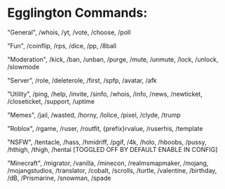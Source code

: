 # Egglington Commands:

"General", /whois, /yt, /vote, /choose, /poll

"Fun", /coinflip, /rps, /dice, /pp, /8ball

"Moderation", /kick, /ban, /unban, /purge, /mute, /unmute, /lock, /unlock, /slowmode

"Server", /role, /deleterole, /first, /spfp, /avatar, /afk

"Utility", /ping, /help, /invite, /sinfo, /whois, /info, /news, /newticket, /closeticket, /support, /uptime

"Memes", /jail, /wasted, /horny, /lolice, /pixel, /clyde, /trump

"Roblox", /rgame, /ruser, /routfit, {prefix}rvalue, /ruserhis, /template

"NSFW", /tentacle, /hass, /hmidriff, /pgif, /4k, /holo, /hboobs, /pussy, /hthigh, /thigh, /hentai [TOGGLED OFF BY DEFAULT ENABLE IN CONFIG]

"Minecraft", /migrator, /vanilla, /minecon, /realmsmapmaker, /mojang, /mojangstudios, /translator, /cobalt, /scrolls, /turtle, /valentine, /birthday, /dB, /Prismarine, /snowman, /spade
